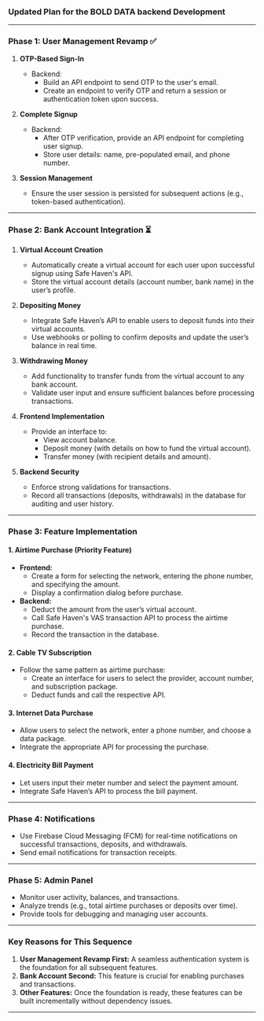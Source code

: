 ### **Updated Plan for the BOLD DATA backend Development**

---

### **Phase 1: User Management Revamp ✅**

1. **OTP-Based Sign-In**

   - Backend:
     - Build an API endpoint to send OTP to the user's email.
     - Create an endpoint to verify OTP and return a session or authentication token upon success.

2. **Complete Signup**

   - Backend:
     - After OTP verification, provide an API endpoint for completing user signup.
     - Store user details: name, pre-populated email, and phone number.

3. **Session Management**
   - Ensure the user session is persisted for subsequent actions (e.g., token-based authentication).

---

### **Phase 2: Bank Account Integration ⏳**

1. **Virtual Account Creation**

   - Automatically create a virtual account for each user upon successful signup using Safe Haven's API.
   - Store the virtual account details (account number, bank name) in the user’s profile.

2. **Depositing Money**

   - Integrate Safe Haven’s API to enable users to deposit funds into their virtual accounts.
   - Use webhooks or polling to confirm deposits and update the user’s balance in real time.

3. **Withdrawing Money**

   - Add functionality to transfer funds from the virtual account to any bank account.
   - Validate user input and ensure sufficient balances before processing transactions.

4. **Frontend Implementation**

   - Provide an interface to:
     - View account balance.
     - Deposit money (with details on how to fund the virtual account).
     - Transfer money (with recipient details and amount).

5. **Backend Security**
   - Enforce strong validations for transactions.
   - Record all transactions (deposits, withdrawals) in the database for auditing and user history.

---

### **Phase 3: Feature Implementation**

#### **1. Airtime Purchase (Priority Feature)**

- **Frontend:**
  - Create a form for selecting the network, entering the phone number, and specifying the amount.
  - Display a confirmation dialog before purchase.
- **Backend:**
  - Deduct the amount from the user’s virtual account.
  - Call Safe Haven's VAS transaction API to process the airtime purchase.
  - Record the transaction in the database.

#### **2. Cable TV Subscription**

- Follow the same pattern as airtime purchase:
  - Create an interface for users to select the provider, account number, and subscription package.
  - Deduct funds and call the respective API.

#### **3. Internet Data Purchase**

- Allow users to select the network, enter a phone number, and choose a data package.
- Integrate the appropriate API for processing the purchase.

#### **4. Electricity Bill Payment**

- Let users input their meter number and select the payment amount.
- Integrate Safe Haven’s API to process the bill payment.

---

### **Phase 4: Notifications**

- Use Firebase Cloud Messaging (FCM) for real-time notifications on successful transactions, deposits, and withdrawals.
- Send email notifications for transaction receipts.

---

### **Phase 5: Admin Panel**

- Monitor user activity, balances, and transactions.
- Analyze trends (e.g., total airtime purchases or deposits over time).
- Provide tools for debugging and managing user accounts.

---

### **Key Reasons for This Sequence**

1. **User Management Revamp First:** A seamless authentication system is the foundation for all subsequent features.
2. **Bank Account Second:** This feature is crucial for enabling purchases and transactions.
3. **Other Features:** Once the foundation is ready, these features can be built incrementally without dependency issues.

---
